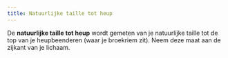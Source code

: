 ```yaml
---
title: Natuurlijke taille tot heup
---
```


De **natuurlijke taille tot heup** wordt gemeten van je natuurlijke taille tot de top van je heupbeenderen (waar je broekriem zit). Neem deze maat aan de zijkant van je lichaam.